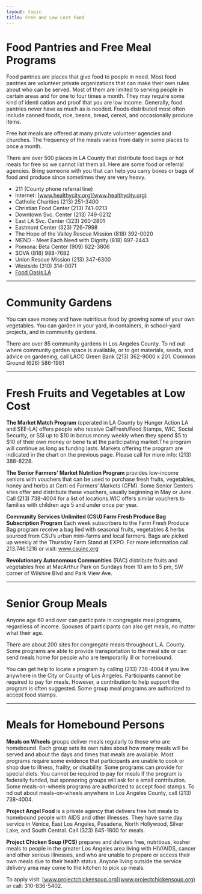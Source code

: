 ```yaml
---
layout: topic
title: Free and Low Cost Food
---
```

# Food Pantries and Free Meal Programs

Food pantries are places that give food to people in need. Most food pantries are volunteer private organizations that can make their own rules about who can be served. Most of them are limited to serving people in certain areas and for one to four times a month. They may require some kind of identi cation and proof that you are low income. Generally, food pantries never have as much as is needed. Foods distributed most often include canned foods, rice, beans, bread, cereal, and occasionally produce items.

Free hot meals are offered at many private volunteer agencies and churches. The frequency of the meals varies from daily in some places to once a month. 

There are over 500 places in LA County that distribute food bags or hot meals for free so we cannot list them all. Here are some food or referral agencies. Bring someone with you that can help you carry boxes or bags of food and produce since sometimes they are very heavy.

* 211 (County phone referral line)
* Internet: [www.healthycity.org](www.healthycity.org)
* Catholic Charities (213) 251-3400
* Christian Food Center (213) 741-0213 
* Downtown Svc. Center (213) 749-0212 
* East LA Svc. Center (323) 260-2801 
* Eastmont Center (323) 726-7998
* The Hope of the Valley Rescue Mission (818) 392-0020
* MEND - Meet Each Need with Dignity (818) 897-2443
* Pomona: Beta Center (909) 622-3806 
* SOVA (818) 988-7682
* Union Rescue Mission (213) 347-6300 
* Westside (310) 314-0071
* [Food Oasis LA](www.foodoasis.la/food-pantry/)

- - -

# Community Gardens

You can save money and have nutritious food by growing some of your own vegetables. You can garden in your yard, in containers, in school–yard projects, and in community gardens.

There are over 85 community gardens in Los Angeles County. To  nd out where community garden space is available, or to get materials, seeds, and advice on gardening, call
LACC Green Bank
(213) 362-9000 x 201.
Common Ground (626) 586-1981

- - -

# Fresh Fruits and Vegetables at Low Cost

**The Market Match Program** (operated in LA County by Hunger Action LA and SEE-LA) offers people who receive CalFresh/Food Stamps, WIC, Social Security, or SSI up to $10 in bonus money weekly when they spend $5 to $10 of their own money or bene ts at the participating market.The program will continue as long as funding lasts. Markets offering the program are indicated in the chart on the previous page. Please call for more info: (213) 388-8228.

**The Senior Farmers’ Market Nutrition Program** provides low-income seniors with vouchers that can be used to purchase fresh fruits, vegetables, honey and herbs at Certi ed Farmers’ Markets (CFM). Some Senior Centers sites offer and distribute these vouchers, usually beginning in May or June. Call (213) 738-4004 for a list of locations.WIC offers similar vouchers to families with children age 5 and under once per year.

**Community Services Unlimited (CSU) Farm Fresh Produce Bag Subscription Program** Each week subscribers to the Farm Fresh Produce Bag program receive a bag  lled with seasonal fruits, vegetables & herbs sourced from CSU’s urban mini-farms and local farmers. Bags are picked up weekly at the Thursday Farm Stand at EXPO. For more information call 213.746.1216 or visit: www.csuinc.org

**Revolutionary Autonomous Communities**
(RAC) distribute fruits and vegetables free at MacArthur Park on Sundays from 10 am to 5 pm, SW corner of Wilshire Blvd and Park View Ave.

- - -

# Senior Group Meals

Anyone age 60 and over can participate in congregate meal programs, regardless of income. Spouses of participants can also get meals, no matter what their age.

There are about 200 sites for congregate meals throughout L.A. County. Some programs are able to provide transportation to the meal site or can send meals home for people who are temporarily ill or homebound.

You can get help to locate a program by calling (213) 738-4004 if you live anywhere in the City or County of Los Angeles. Participants cannot be required to pay for meals. However, a contribution to help support the program is often suggested. Some group meal programs are authorized to accept food stamps.

- - -

# Meals for Homebound Persons

**Meals on Wheels** groups deliver meals regularly to those who are homebound. Each group sets its own rules about how many meals will be served and about the days and times that meals are available. Most programs require some evidence that participants are unable to cook or shop due to illness, frailty, or disability. Some programs can provide for special diets. You cannot be required to pay for meals if the program is federally funded, but sponsoring groups will ask for a small contribution. Some meals-on-wheels programs are authorized to accept food stamps. To  nd out about meals-on-wheels anywhere in Los Angeles County, call (213) 738-4004.

**Project Angel Food** is a private agency that delivers free hot meals to homebound people with AIDS and other illnesses. They have same day service in Venice, East Los Angeles, Pasadena, North Hollywood, Silver Lake, and South Central.
Call (323) 845-1800 for meals.

**Project Chicken Soup (PCS)** prepares and delivers free, nutritious, kosher meals to people in the greater Los Angeles area living with HIV/AIDS, cancer and other serious illnesses, and who are unable to prepare or access their own meals due to their health status. Anyone living outside the service delivery area may come to the kitchen to pick up meals.

To apply visit: [www.projectchickensoup.org](www.projectchickensoup.org) or call: 310-836-5402.











